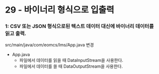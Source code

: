 # 29 - 바이너리 형식으로 입출력





###  1: CSV 또는 JSON 형식으로된 텍스트 데이터 대신에 바이너리 데이터를 읽고 출력.  

src/main/java/com/eomcs/lms/App.java 변경

- App.java
    - 파일에서 데이터를 읽을 때 DataInputStream을 사용한다.
    - 파일에서 데이터를 쓸 때 DataOutputStream을 사용한다.

#### 

